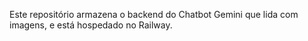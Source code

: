Este repositório armazena o backend do Chatbot Gemini que lida com imagens, e está hospedado no Railway.
